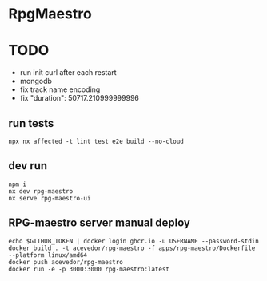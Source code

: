 # RpgMaestro
# TODO
- run init curl after each restart
- mongodb
- fix track name encoding
- fix "duration": 50717.210999999996

## run tests
```
npx nx affected -t lint test e2e build --no-cloud
```

## dev run
```
npm i
nx dev rpg-maestro
nx serve rpg-maestro-ui
```

## RPG-maestro server manual deploy
```
echo $GITHUB_TOKEN | docker login ghcr.io -u USERNAME --password-stdin
docker build . -t acevedor/rpg-maestro -f apps/rpg-maestro/Dockerfile --platform linux/amd64
docker push acevedor/rpg-maestro
docker run -e -p 3000:3000 rpg-maestro:latest
```
